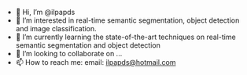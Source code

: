 - 👋 Hi, I’m @ilpapds
- 👀 I’m interested in real-time semantic segmentation, object detection and image classification.
- 🌱 I’m currently learning the state-of-the-art techniques on real-time semantic segmentation and object detection
- 💞️ I’m looking to collaborate on ...
- 📫 How to reach me: 
    email: ilpapds@hotmail.com

<!---
ilpapds/ilpapds is a ✨ special ✨ repository because its `README.md` (this file) appears on your GitHub profile.
You can click the Preview link to take a look at your changes.
--->

